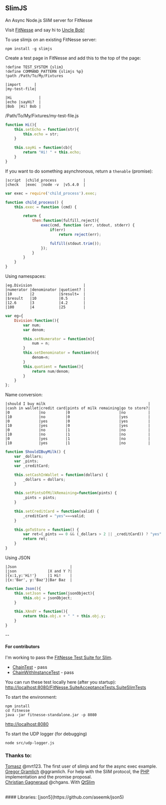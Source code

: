 ## SlimJS

An Async Node.js SliM server for FitNesse

Visit [FitNesse](http://www.fitnesse.org/) and say hi to [Uncle Bob!](https://cleancoders.com)

To use slimjs on an existing FitNesse server:

```
npm install -g slimjs
```
Create a test page in FitNesse and add this to the top of the page:

```
!define TEST_SYSTEM {slim}
!define COMMAND_PATTERN {slimjs %p}
!path /Path/To/My/Fixtures

|import      |
|my-test-file|

|Hi            |
|echo |sayHi?  |
|Bob  |Hi! Bob |

```

/Path/To/My/Fixtures/my-test-file.js

```javascript
function Hi(){
    this.setEcho = function(str){
        this.echo = str;
    }

    this.sayHi = function(cb){
        return "Hi! " + this.echo;
    }
}
```

If you want to do something asynchronous, return a `thenable` (promise): 

```
|script  |child_process            |
|check   |exec  |node -v  |v5.4.0  |
```

```javascript
var exec = require('child_process').exec;

function child_process() {
    this.exec = function (cmd) {

        return {
            then:function(fulfill,reject){
                exec(cmd, function (err, stdout, stderr) {
                    if(err)
                        return reject(err);

                    fulfill(stdout.trim());
                });
            }
        }
    }
}
```

Using namespaces:

```
|eg.Division                       |
|numerator |denominator |quotient? |
|10        |2           |$result=  |
|$result   |10          |0.5       |
|12.6      |3           |4.2       |
|100       |4           |25        |
```

```javascript
var eg={
    Division:function(){
        var num;
        var denom;

        this.setNumerator = function(n){
            num = n;
        }
        this.setDenominator = function(n){
            denom=n;
        }
        this.quotient = function(){
            return num/denom;
        }
    }
};
```

Name conversion:

```
|should I buy milk                                              |
|cash in wallet|credit card|pints of milk remaining|go to store?|
|0             |no         |0                      |no          |
|10            |no         |0                      |yes         |
|0             |yes        |0                      |yes         |
|10            |yes        |0                      |yes         |
|0             |no         |1                      |no          |
|10            |no         |1                      |no          |
|0             |yes        |1                      |no          |
|10            |yes        |1                      |no          |
```

```javascript
function ShouldIBuyMilk() {
    var _dollars;
    var _pints;
    var _creditCard;

    this.setCashInWallet = function(dollars) {
        _dollars = dollars;
    }

    this.setPintsOfMilkRemaining=function(pints) {
        _pints = pints;
    }

    this.setCreditCard = function(valid) {
        _creditCard = "yes"===valid;
    }

    this.goToStore = function() {
        var ret=(_pints == 0 && (_dollars > 2 || _creditCard)) ? "yes" : "no";
        return ret;
    }
}
```

Using JSON

```
|Json                        |
|json              |X and Y ?|
|{x:1,y:'Hi!'}     |1 Hi!    |
|{x:'Bar', y:'Baz'}|Bar Baz  |
```

```javascript
function Json(){
    this.setJson = function(jsonObject){
        this.obj = jsonObject;
    }

    this.XAndY = function(){
        return this.obj.x + " " + this.obj.y;
    }
}

```

--
#### For contributors

I'm working to pass the [FitNesse Test Suite for Slim](http://fitnesse.org/FitNesse.SuiteAcceptanceTests.SuiteSlimTests). 

- [ChainTest](http://fitnesse.org/FitNesse.SuiteAcceptanceTests.SuiteSlimTests.ChainTest) - pass
- [ChainWithInstanceTest](http://fitnesse.org/FitNesse.SuiteAcceptanceTests.SuiteSlimTests.ChainWithInstanceTest) - pass

You can run these test locally here (after you startup):
[http://localhost:8080/FitNesse.SuiteAcceptanceTests.SuiteSlimTests](http://localhost:8080/FitNesse.SuiteAcceptanceTests.SuiteSlimTests)


To start the environment:

```
npm install
cd fitnesse
java -jar fitnesse-standalone.jar -p 8080
```

[http://localhost:8080](http://localhost:8080)


To start the UDP logger (for debugging)
```
node src/udp-logger.js
```


### Thanks to:
[Tomasz](https://github.com/mrt123) @mrt123. The first user of slimjs and for the async exec example.<br/>
[Gregor Gramlich](https://github.com/ggramlich) @ggramlich. For help with the SliM protocol, the [PHP](https://github.com/ggramlich/phpslim) implementation and the promise proposal.<br/>
[Christian Gagneraud](https://github.com/chgans) @chgans. With [QtSlim](https://github.com/chgans/QtSlim)


<br/>
#### Libraries:
[json5](https://github.com/aseemk/json5)



